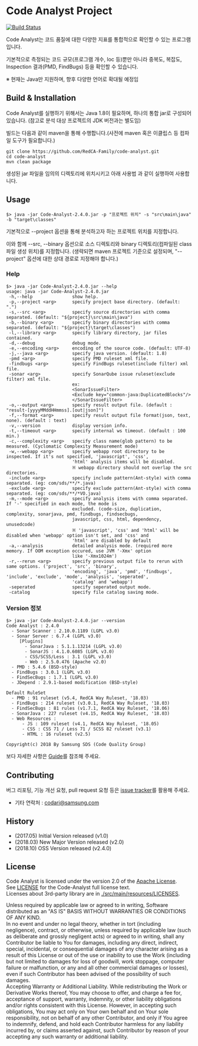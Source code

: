 # Code Analyst Project

[![Build Status](https://travis-ci.org/RedCA-Family/code-analyst.svg?branch=development)](https://travis-ci.org/RedCA-Family/code-analyst)

Code Analyst는 코드 품질에 대한 다양한 지표를 통합적으로 확인할 수 있는 프로그램입니다. 

기본적으로 측정되는 코드 규모(프로그램 개수, loc 등)뿐만 아니라 중복도, 복잡도, Inspection 결과(PMD, FindBugs) 등을 확인할 수 있습니다.

※ 현재는 Java만 지원하며, 향후 다양한 언어로 확대될 예정임


## Build & Installation

Code Analyst를 실행하기 위해서는 Java 1.8이 필요하며, 하나의 통합 jar로 구성되어 있습니다. (참고로 분석 대상 프로젝트의 JDK 버전과는 별도임)

빌드는 다음과 같이 maven을 통해 수행합니다.(사전에 maven 혹은 이클립스 등 컴파일 도구가 필요합니다.)

	git clone https://github.com/RedCA-Family/code-analyst.git
	cd code-analyst
	mvn clean package

생성된 jar 파일을 임의의 디렉토리에 위치시키고 아래 사용법 과 같이 실행하여 사용합니다.


## Usage

    $> java -jar Code-Analyst-2.4.0.jar -p "프로젝트 위치" -s "src\main\java" -b "target\classes"
 
기본적으로 --project 옵션을 통해 분석하고자 하는 프로젝트 위치를 지정합니다. 

이와 함께 --src, --binary 옵션으로 소스 디렉토리와 binary 디렉토리(컴파일된 class 파일 생성 위치)를 지정합니다. (생략되면 maven 프로젝트 기준으로 설정되며, "--project" 옵션에 대한 상대 경로로 지정해야 합니다.)


### Help

	$> java -jar Code-Analyst-2.4.0.jar --help
    usage: java -jar Code-Analyst-2.4.0.jar
     -h,--help               show help.
     -p,--project <arg>      specify project base directory. (default: ".")
     -s,--src <arg>          specify source directories with comma separated. (default: "${project}\src\main\java")
     -b,--binary <arg>       specify binary directories with comma separated. (default: "${project}\target\classes")
     -l,--library <arg>      specify library directory, jar files contained.
     -d,--debug              debug mode.
     -e,--encoding <arg>     encoding of the source code. (default: UTF-8)
     -j,--java <arg>         specify java version. (default: 1.8)
     -pmd <arg>              specify PMD ruleset xml file.
     -findbugs <arg>         specify FindBugs ruleset(include filter) xml file.
     -sonar <arg>            specify SonarQube issue ruleset(exclude filter) xml file.
                             ex:
                             <SonarIssueFilter>
                             <Exclude key="common-java:DuplicatedBlocks"/>
                             </SonarIssueFilter>
     -o,--output <arg>       specify result output file. (default : "result-[yyyyMMddHHmmss].[out|json]")
     -f,--format <arg>       specify result output file format(json, text, none). (default : text)
     -v,--version            display version info.
     -t,--timeout <arg>      specify internal ws timeout. (default : 100 min.)
     -c,--complexity <arg>   specify class name(glob pattern) to be measured. (Cyclomatic Complexity Measurement mode)
     -w,--webapp <arg>       specify webapp root directory to be inspected. If it's not specified, 'javascript', 'css',
                             'html' analysis items will be disabled.
                             ※ webapp directory should not overlap the src directories.
     -include <arg>          specify include pattern(Ant-style) with comma separated. (eg: com/sds/**/*.java)
     -exclude <arg>          specify exclude pattern(Ant-style) with comma separated. (eg: com/sds/**/*VO.java)
     -m,--mode <arg>         specify analysis items with comma separated. If '-' specified in each mode, the mode is
                             excluded. (code-size, duplication, complexity, sonarjava, pmd, findbugs, findsecbugs,
                             javascript, css, html, dependency, unusedcode)
                             ※ 'javascript', 'css' and 'html' will be disabled when 'webapp' option isn't set, and 'css' and
                             'html' are disabled by default
     -a,--analysis           detailed analysis mode. (required more memory. If OOM exception occured, use JVM '-Xmx' option
                             like '-Xmx1024m')
     -r,--rerun <arg>        specify previous output file to rerun with same options. ('project', 'src', 'binary',
                             'encoding', 'java', 'pmd', 'findbugs', 'include', 'exclude', 'mode', 'analysis', 'seperated',
                             'catalog' and 'webapp')
     -seperated              specify seperated output mode.
     -catalog                specify file catalog saving mode.


### Version 정보

	$> java -jar Code-Analyst-2.4.0.jar --version
    Code Analyst : 2.4.0
      - Sonar Scanner : 2.10.0.1189 (LGPL v3.0)
      - Sonar Server : 6.7.4 (LGPL v3.0)
         [Plugins]
           - SonarJava : 5.1.1.13214 (LGPL v3.0)
           - SonarJS : 4.1.0.6085 (LGPL v3.0)
           - CSS/SCSS/Less : 3.1 (LGPL v3.0)
           - Web : 2.5.0.476 (Apache v2.0)
      - PMD : 5.4.6 (BSD-style)
      - FindBugs : 3.0.1 (LGPL v3.0)
      - FindSecBugs : 1.7.1 (LGPL v3.0)
      - JDepend : 2.9.1-based modification (BSD-style)
    
    Default RuleSet
      - PMD : 91 ruleset (v5.4, RedCA Way Ruleset, '18.03)
      - FindBugs : 214 ruleset (v3.0.1, RedCA Way Ruleset, '18.03)
      - FindSecBugs : 81 rules (v1.7.1, RedCA Way Ruleset, '18.06)
      - SonarJava : 227 ruleset (v4.15, RedCA Way Ruleset, '18.03)
      - Web Resources :
          - JS : 109 ruleset (v4.1, RedCA Way Ruleset, '18.05)
          - CSS : CSS 71 / Less 71 / SCSS 82 ruleset (v3.1)
          - HTML : 16 ruleset (v2.5)
    
    Copyright(c) 2018 By Samsung SDS (Code Quality Group)


보다 자세한 사항은 [Guide](GUIDE.md)를 참조해 주세요. 


## Contributing

버그 리포팅, 기능 개선 요청, pull request 요청 등은 [issue tracker](https://github.com/RedCA-Family/code-analyst/issues)를 활용해 주세요.

* 기타 연락처 : [codari@samsung.com](codari@samsung.com)


## History

- (2017.05) Initial Version released (v1.0)
- (2018.03) New Major Version released (v2.0)
- (2018.10) OSS Version released (v2.4.0)


## License

Code Analyst is licensed under the version 2.0 of the [Apache License](http://www.apache.org/licenses/LICENSE-2.0).   
See [LICENSE](./LICENSE.txt) for the Code-Analyst full license text.  
Licenses about 3rd-party library are in [./src/main/resources/LICENSES](./src/main/resources/LICENSES).  

Unless required by applicable law or agreed to in writing, Software distributed as an "AS IS" BASIS WITHOUT WARRANTIES OR CONDITIONS OF ANY KIND.    
In no event and under no legal theory, whether in tort (including negligence), contract, or otherwise, unless required by applicable law (such as deliberate and grossly negligent acts) or agreed to in writing, shall any Contributor be liable to You for damages, including any direct, indirect, special, incidental, or consequential damages of any character arising as a result of this License or out of the use or inability to use the Work (including but not limited to damages for loss of goodwill, work stoppage, computer failure or malfunction, or any and all other commercial damages or losses), even if such Contributor has been advised of the possibility of such damages.  
Accepting Warranty or Additional Liability. While redistributing the Work or Derivative Works thereof, You may choose to offer, and charge a fee for, acceptance of support, warranty, indemnity, or other liability obligations and/or rights consistent with this License. However, in accepting such obligations, You may act only on Your own behalf and on Your sole responsibility, not on behalf of any other Contributor, and only if You agree to indemnify, defend, and hold each Contributor harmless for any liability incurred by, or claims asserted against, such Contributor by reason of your accepting any such warranty or additional liability.
